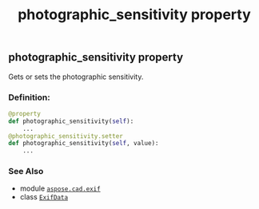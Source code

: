 ﻿---
title: photographic_sensitivity property
second_title: Aspose.CAD for Python via .NET API References
description: 
type: docs
weight: 870
url: /python-net/aspose.cad.exif/exifdata/photographic_sensitivity/
is_root: false
---

## photographic_sensitivity property


Gets or sets the photographic sensitivity.
### Definition:
```python
@property
def photographic_sensitivity(self):
    ...
@photographic_sensitivity.setter
def photographic_sensitivity(self, value):
    ...
```

### See Also
* module [`aspose.cad.exif`](../../)
* class [`ExifData`](/cad/python-net/aspose.cad.exif/exifdata)
